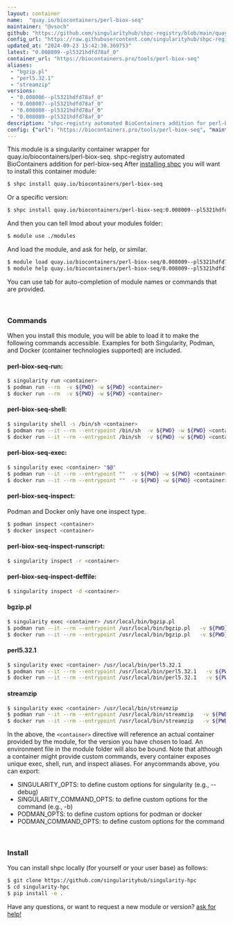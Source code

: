 ```yaml
---
layout: container
name:  "quay.io/biocontainers/perl-biox-seq"
maintainer: "@vsoch"
github: "https://github.com/singularityhub/shpc-registry/blob/main/quay.io/biocontainers/perl-biox-seq/container.yaml"
config_url: "https://raw.githubusercontent.com/singularityhub/shpc-registry/main/quay.io/biocontainers/perl-biox-seq/container.yaml"
updated_at: "2024-09-23 15:42:30.369753"
latest: "0.008009--pl5321hdfd78af_0"
container_url: "https://biocontainers.pro/tools/perl-biox-seq"
aliases:
 - "bgzip.pl"
 - "perl5.32.1"
 - "streamzip"
versions:
 - "0.008006--pl5321hdfd78af_0"
 - "0.008007--pl5321hdfd78af_0"
 - "0.008008--pl5321hdfd78af_0"
 - "0.008009--pl5321hdfd78af_0"
description: "shpc-registry automated BioContainers addition for perl-biox-seq"
config: {"url": "https://biocontainers.pro/tools/perl-biox-seq", "maintainer": "@vsoch", "description": "shpc-registry automated BioContainers addition for perl-biox-seq", "latest": {"0.008009--pl5321hdfd78af_0": "sha256:f1f082717d52912a1e94247684a9ce6202668c8406f46d6af8f307e120439ce1"}, "tags": {"0.008006--pl5321hdfd78af_0": "sha256:194e6f0a79c5866e95f89733756fbb49865cce50661e728cd6b785114e1134b2", "0.008007--pl5321hdfd78af_0": "sha256:d52f66c1b61dad5ced4b3378c5e635578dd33a24bb85c60c6b97633eab226134", "0.008008--pl5321hdfd78af_0": "sha256:1cb174ebb28341d3455ef45c8701dcd9279fd5bd30237c71d5c70f5865007cd5", "0.008009--pl5321hdfd78af_0": "sha256:f1f082717d52912a1e94247684a9ce6202668c8406f46d6af8f307e120439ce1"}, "docker": "quay.io/biocontainers/perl-biox-seq", "aliases": {"bgzip.pl": "/usr/local/bin/bgzip.pl", "perl5.32.1": "/usr/local/bin/perl5.32.1", "streamzip": "/usr/local/bin/streamzip"}}
---
```


This module is a singularity container wrapper for quay.io/biocontainers/perl-biox-seq.
shpc-registry automated BioContainers addition for perl-biox-seq
After [installing shpc](#install) you will want to install this container module:


```bash
$ shpc install quay.io/biocontainers/perl-biox-seq
```

Or a specific version:

```bash
$ shpc install quay.io/biocontainers/perl-biox-seq:0.008009--pl5321hdfd78af_0
```

And then you can tell lmod about your modules folder:

```bash
$ module use ./modules
```

And load the module, and ask for help, or similar.

```bash
$ module load quay.io/biocontainers/perl-biox-seq/0.008009--pl5321hdfd78af_0
$ module help quay.io/biocontainers/perl-biox-seq/0.008009--pl5321hdfd78af_0
```

You can use tab for auto-completion of module names or commands that are provided.

<br>

### Commands

When you install this module, you will be able to load it to make the following commands accessible.
Examples for both Singularity, Podman, and Docker (container technologies supported) are included.

#### perl-biox-seq-run:

```bash
$ singularity run <container>
$ podman run --rm  -v ${PWD} -w ${PWD} <container>
$ docker run --rm  -v ${PWD} -w ${PWD} <container>
```

#### perl-biox-seq-shell:

```bash
$ singularity shell -s /bin/sh <container>
$ podman run --it --rm --entrypoint /bin/sh  -v ${PWD} -w ${PWD} <container>
$ docker run --it --rm --entrypoint /bin/sh  -v ${PWD} -w ${PWD} <container>
```

#### perl-biox-seq-exec:

```bash
$ singularity exec <container> "$@"
$ podman run --it --rm --entrypoint ""  -v ${PWD} -w ${PWD} <container> "$@"
$ docker run --it --rm --entrypoint ""  -v ${PWD} -w ${PWD} <container> "$@"
```

#### perl-biox-seq-inspect:

Podman and Docker only have one inspect type.

```bash
$ podman inspect <container>
$ docker inspect <container>
```

#### perl-biox-seq-inspect-runscript:

```bash
$ singularity inspect -r <container>
```

#### perl-biox-seq-inspect-deffile:

```bash
$ singularity inspect -d <container>
```


#### bgzip.pl

```bash
$ singularity exec <container> /usr/local/bin/bgzip.pl
$ podman run --it --rm --entrypoint /usr/local/bin/bgzip.pl   -v ${PWD} -w ${PWD} <container> -c " $@"
$ docker run --it --rm --entrypoint /usr/local/bin/bgzip.pl   -v ${PWD} -w ${PWD} <container> -c " $@"
```


#### perl5.32.1

```bash
$ singularity exec <container> /usr/local/bin/perl5.32.1
$ podman run --it --rm --entrypoint /usr/local/bin/perl5.32.1   -v ${PWD} -w ${PWD} <container> -c " $@"
$ docker run --it --rm --entrypoint /usr/local/bin/perl5.32.1   -v ${PWD} -w ${PWD} <container> -c " $@"
```


#### streamzip

```bash
$ singularity exec <container> /usr/local/bin/streamzip
$ podman run --it --rm --entrypoint /usr/local/bin/streamzip   -v ${PWD} -w ${PWD} <container> -c " $@"
$ docker run --it --rm --entrypoint /usr/local/bin/streamzip   -v ${PWD} -w ${PWD} <container> -c " $@"
```



In the above, the `<container>` directive will reference an actual container provided
by the module, for the version you have chosen to load. An environment file in the
module folder will also be bound. Note that although a container
might provide custom commands, every container exposes unique exec, shell, run, and
inspect aliases. For anycommands above, you can export:

 - SINGULARITY_OPTS: to define custom options for singularity (e.g., --debug)
 - SINGULARITY_COMMAND_OPTS: to define custom options for the command (e.g., -b)
 - PODMAN_OPTS: to define custom options for podman or docker
 - PODMAN_COMMAND_OPTS: to define custom options for the command

<br>

### Install

You can install shpc locally (for yourself or your user base) as follows:

```bash
$ git clone https://github.com/singularityhub/singularity-hpc
$ cd singularity-hpc
$ pip install -e .
```

Have any questions, or want to request a new module or version? [ask for help!](https://github.com/singularityhub/singularity-hpc/issues)